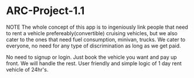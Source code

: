 # ARC-Project-1.1

NOTE 
The whole concept of this app is to ingeniously link people that need to rent a vehicle prefereably(convertible) cruising vehicles, but we also cater to the ones that need fuel consumption, minivan, trucks. We cater to everyone, no need for any type of discrimination as long as we get paid. 

No need to signup or login. Just book the vehicle you want and pay up front. We will handle the rest. User friendly and simple logic of 1 day rent vehicle of 24hr's. 